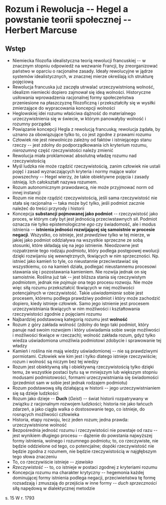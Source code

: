 
# Rozum i Rewolucja -- Hegel a powstanie teorii społecznej -- Herbert Marcuse

## Wstęp

- Niemiecka filozofia idealistyczna teorią rewolucji francuskiej -- w znacznym 
stopniu odpowiedź na wezwanie Francji, by zreorganizować państwo w oparciu 
o racjonalne zasady. Ideały rewolucyjne w jądrze systemów idealistycznych, 
w znacznej mierze określają ich strukturę pojęciową
- Rewolucja francuska już zaczęła utrwalać urzeczywistnioną wolność, idealizm 
niemiecki dopiero zajmował się ideą wolności. Historyczne usiłowania 
wprowadzenia racjonalnej formy społeczeństwa przeniesione na płaszczyznę 
filozoficzną i przekształciły się w wysiłki zmierzające do wypracowania 
koncepcji wolności
- Heglowskiej idei rozumu właściwa dążność do materialnego urzeczywistnienia się 
w świecie, w którym panowałyby wolność i rozumny porządek
- Powiązanie koncepcji Hegla z rewolucją francuską; rewolucja żądała, by uznano 
za obowiązujące tylko to, co jest zgodne z prawami rozumu
- Człowiek nie jest niewolniczo zależny od faktów i istniejącego stanu rzeczy -- 
jest zdolny do podporządkowania ich kryterium rozumu, *nierozumną* część 
rzeczywistości należy zmienić
- Rewolucja miała proklamować absolutną władzę rozumu nad rzeczywistością
- Myśl ludzka nie może rządzić rzeczywistością, zanim człowiek nie ustali pojęć 
i zasad wyznaczających kryteria i normy mające walor powszechny -- Hegel wierzy, 
że takie obiektywne pojęcia i zasady istnieją. Ich całokształt nazywa rozumem.
- Rozum autonomicznym prawodawcą, nie może przyjmować norm od innej instancji
- Rozum nie może rządzić rzeczywistością, jeśli sama rzeczywistość nie stała się 
racjonalna -- taka może być tylko, jeśli podmiot zacznie należeć do treści 
przyrody i historii
- Koncepcja **substancji pojmowanej jako podmiot** -- rzeczywistość jako proces, 
w którym cały byt jest jednością przeciwstawnych sił. Podmiot oznacza nie tylko 
epistemologiczne *ego* czy świadomość, ale i modus istnienia -- **istnienia 
jedności rozwijającej się samoistnie w procesie negacji**. Wszystko, co 
istnieje, jest *prawdziwe* tylko w tej mierze, w jakiej jako podmiot oddziaływa 
na wszystkie sprzeczne ze sobą stosunki, które składają się na jego istnienie. 
Nieodzowne jest rozpatrzenie tego rodzaju *podmiotu*, który podlega postępowej 
ewolucji dzięki rozwijaniu się wewnętrznych, tkwiących w nim sprzeczności. Np. 
istnieć jako kamień to tyle, co nieustannie przeciwstawiać się wszystkiemu, co 
na kamień działa, podlegać nieustannemu procesowi stawania się i pozostawania 
kamieniem. Nie rozwija jednak on się samoistnie. Roślina już tak -- jest bliższa 
stania się rzeczywistym *podmiotem*, jednak nie *pojmuje* ona tego procesu 
rozwoju. Nie może więc siłą rozumu przekształcić tkwiących w niej możliwości 
potencjalnych w rzeczywistość. Takie *uświadamianie* sobie jest procesem, 
któremu podlega prawdziwy podmiot i który może zachodzić dopiero, kiedy istnieje 
człowiek. Samo jego istnienie jest procesem urzeczywistniania tkwiących w nim 
możliwości i kształtowania rzeczywistości zgodnie z pojęciami rozumu
- Najbardziej podstawową kategorią rozumu jest **wolność**
- Rozum z góry zakłada wolność (zdolny do tego taki podmiot, który panuje nad 
swoim rozwojem i który uświadamia sobie swoje możliwości i możliwości tkwiące 
w rzeczach); wolność zakłada rozum, gdyż tylko wiedza uświadomiona umożliwia 
podmiotowi zdobycie i sprawowanie tej władzy
- Kamień i roślina nie mają wiedzy uświadomionej -- nie są prawdziwymi 
pormiotami. Człowiek wie kim jest i tylko dlatego istnieje rzeczywiście; rozum 
i wolność są niczym bez tej wiedzy
- Rozum jest obiektywną siłą i obiektywną rzeczywistością tylko dzięki temu, że 
wszystkie postaci bytu są w mniejszym lub większym stopniu modusami 
podmiotowości, formami urzeczywistniania się świadomości (przedmiot sam w sobie 
jest jednak rodzajem podmiotu)
- Rozum podstawową siłą działającą w historii -- jego urzeczywistnianiem się są 
dzieje ludzkości
- Rozum jako dzieje -- **Duch** (*Geist*) -- świat historii rozpatrywany 
w związku z racjonalnym rozwojem ludzkości; historia nie jako łańcuch zdarzeń, 
a jako ciągła walka o dostosowanie tego, co istnieje, do rosnących możliwości 
człowieka
- Historia, etapy rozwoju, lecz jeden rozum; jedna prawda: urzeczywistnione 
wolność
- Bezpośrednia jedność rozumu i rzeczywistości nie powstaje od razu -- jest 
wynikiem długiego procesu -- dążenie do powstania najwyższej formy istnienia, 
wolnego i rozumnego podmiotu; to, co rzeczywiste, nie będzie oddzielone od tego, 
co potencjalne; dopóki rzeczywistość nie będzie zgodna z rozumem, nie będzie 
rzeczywistością w najgłębszym tego słowa znaczeniu
- To, co rzeczywiście istnieje -- *zjawisko*
- *Rzeczywistość* -- to, co istnieje w postaci zgodnej z kryteriami rozumu
- Koncepcja rozumu ma charakter krytyczny -- hegemonia każdej dominującej formy 
istnienia podlega negacji, przeciwieństwa tę formę rozsadzają i zmuszają do 
przejścia w inne formy -- *duch sprzeczności* siłą napędową w dialektycznej 
metodzie


s. 15 W r. 1793
























